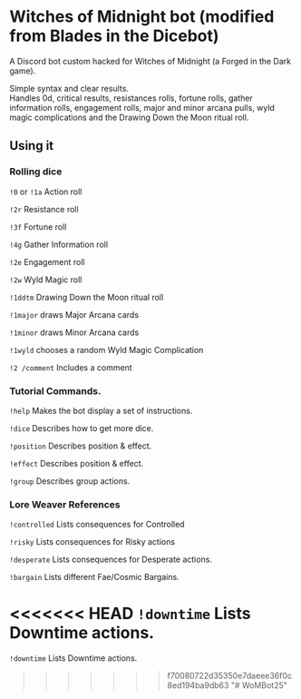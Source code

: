 # Witches of Midnight bot (modified from Blades in the Dicebot)

A Discord bot custom hacked for Witches of Midnight (a Forged in the Dark game).

Simple syntax and clear results.  
Handles 0d, critical results, resistances rolls, fortune rolls, gather information rolls, engagement rolls, major and minor arcana pulls, wyld magic complications and the Drawing Down the Moon ritual roll.

## Using it

### Rolling dice

`!0` or `!1a` Action roll

`!2r` Resistance roll

`!3f` Fortune roll

`!4g` Gather Information roll

`!2e` Engagement roll

`!2w` Wyld Magic roll

`!1ddtm` Drawing Down the Moon ritual roll

`!1major` draws Major Arcana cards

`!1minor` draws Minor Arcana cards

`!1wyld` chooses a random Wyld Magic Complication

`!2 /comment` Includes a comment

### Tutorial Commands.

`!help` Makes the bot display a set of instructions.

`!dice` Describes how to get more dice.

`!position` Describes position & effect.

`!effect` Describes position & effect.

`!group` Describes group actions.

### Lore Weaver References

`!controlled` Lists consequences for Controlled

`!risky` Lists consequences for Risky actions

`!desperate` Lists consequences for Desperate actions.

`!bargain` Lists different Fae/Cosmic Bargains.

<<<<<<< HEAD
`!downtime` Lists Downtime actions.
=======
`!downtime` Lists Downtime actions.
>>>>>>> f70080722d35350e7daeee36f0c8ed194ba9db63
"# WoMBot25" 
